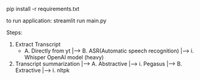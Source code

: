 pip install -r requirements.txt

to run application:
streamlit run main.py

Steps:
1. Extract Transcript
    - A. Directly from yt
    |--> B. ASR(Automatic speech recognition)
        |--> i. Whisper OpenAI model (heavy)
2. Transcript summarization
    |--> A. Abstractive
        |--> i. Pegasus
    |--> B. Extractive
        |--> i. nltpk



    